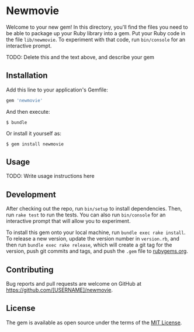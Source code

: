 # Newmovie

Welcome to your new gem! In this directory, you'll find the files you need to be able to package up your Ruby library into a gem. Put your Ruby code in the file `lib/newmovie`. To experiment with that code, run `bin/console` for an interactive prompt.

TODO: Delete this and the text above, and describe your gem

## Installation

Add this line to your application's Gemfile:

```ruby
gem 'newmovie'
```

And then execute:

    $ bundle

Or install it yourself as:

    $ gem install newmovie

## Usage

TODO: Write usage instructions here

## Development

After checking out the repo, run `bin/setup` to install dependencies. Then, run `rake test` to run the tests. You can also run `bin/console` for an interactive prompt that will allow you to experiment.

To install this gem onto your local machine, run `bundle exec rake install`. To release a new version, update the version number in `version.rb`, and then run `bundle exec rake release`, which will create a git tag for the version, push git commits and tags, and push the `.gem` file to [rubygems.org](https://rubygems.org).

## Contributing

Bug reports and pull requests are welcome on GitHub at https://github.com/[USERNAME]/newmovie.


## License

The gem is available as open source under the terms of the [MIT License](http://opensource.org/licenses/MIT).

